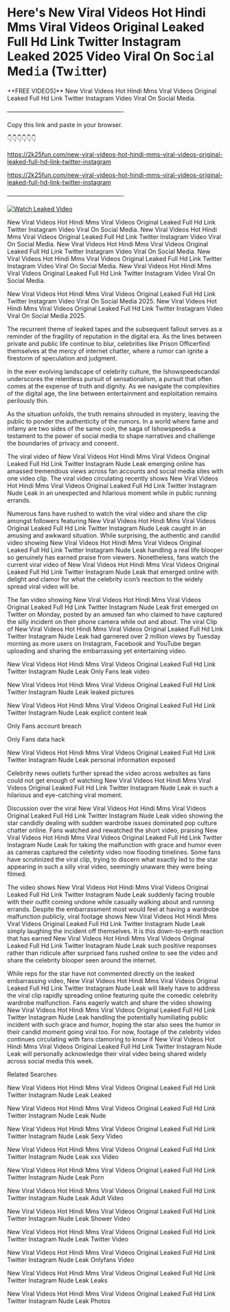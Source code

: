 # Here's New Viral Videos Hot Hindi Mms Viral Videos Original Leaked Full Hd Link Twitter Instagram Leaked 2025 Video Viral On Soc𝚒al Med𝚒a (Tw𝚒tter)

++FREE VIDEOS]** New Viral Videos Hot Hindi Mms Viral Videos Original Leaked Full Hd Link Twitter Instagram Video Viral On Social Media.

———————————————————-

Copy this link and paste in your browser.

👇👇👇👇👇👇

https://2k25fun.com/new-viral-videos-hot-hindi-mms-viral-videos-original-leaked-full-hd-link-twitter-instagram

https://2k25fun.com/new-viral-videos-hot-hindi-mms-viral-videos-original-leaked-full-hd-link-twitter-instagram

———————————————————-

[![Watch Leaked Video](https://miro.medium.com/v2/resize:fit:828/format:webp/1*cilzJN44JGOrTw9NJCrNHA.gif "Watch Leaked Video")](https://2k25fun.com/new-viral-videos-hot-hindi-mms-viral-videos-original-leaked-full-hd-link-twitter-instagram)

New Viral Videos Hot Hindi Mms Viral Videos Original Leaked Full Hd Link Twitter Instagram Video Viral On Social Media. New Viral Videos Hot Hindi Mms Viral Videos Original Leaked Full Hd Link Twitter Instagram Video Viral On Social Media. New Viral Videos Hot Hindi Mms Viral Videos Original Leaked Full Hd Link Twitter Instagram Video Viral On Social Media. New Viral Videos Hot Hindi Mms Viral Videos Original Leaked Full Hd Link Twitter Instagram Video Viral On Social Media. New Viral Videos Hot Hindi Mms Viral Videos Original Leaked Full Hd Link Twitter Instagram Video Viral On Social Media.

New Viral Videos Hot Hindi Mms Viral Videos Original Leaked Full Hd Link Twitter Instagram Video Viral On Social Media 2025. New Viral Videos Hot Hindi Mms Viral Videos Original Leaked Full Hd Link Twitter Instagram Video Viral On Social Media 2025.

The recurrent theme of leaked tapes and the subsequent fallout serves as a reminder of the fragility of reputation in the digital era. As the lines between private and public life continue to blur, celebrities like Prison Officerfind themselves at the mercy of internet chatter, where a rumor can ignite a firestorm of speculation and judgment.

In the ever evolving landscape of celebrity culture, the Ishowspeedscandal underscores the relentless pursuit of sensationalism, a pursuit that often comes at the expense of truth and dignity. As we navigate the complexities of the digital age, the line between entertainment and exploitation remains perilously thin.

As the situation unfolds, the truth remains shrouded in mystery, leaving the public to ponder the authenticity of the rumors. In a world where fame and infamy are two sides of the same coin, the saga of Ishowspeedis a testament to the power of social media to shape narratives and challenge the boundaries of privacy and consent.

The viral video of New Viral Videos Hot Hindi Mms Viral Videos Original Leaked Full Hd Link Twitter Instagram Nude Leak emerging online has amassed tremendous views across fan accounts and social media sites with one video clip. The viral video circulating recently shows New Viral Videos Hot Hindi Mms Viral Videos Original Leaked Full Hd Link Twitter Instagram Nude Leak in an unexpected and hilarious moment while in public running errands.

Numerous fans have rushed to watch the viral video and share the clip amongst followers featuring New Viral Videos Hot Hindi Mms Viral Videos Original Leaked Full Hd Link Twitter Instagram Nude Leak caught in an amusing and awkward situation. While surprising, the authentic and candid video showing New Viral Videos Hot Hindi Mms Viral Videos Original Leaked Full Hd Link Twitter Instagram Nude Leak handling a real life blooper so genuinely has earned praise from viewers. Nonetheless, fans watch the current viral video of New Viral Videos Hot Hindi Mms Viral Videos Original Leaked Full Hd Link Twitter Instagram Nude Leak that emerged online with delight and clamor for what the celebrity icon’s reaction to the widely spread viral video will be.

The fan video showing New Viral Videos Hot Hindi Mms Viral Videos Original Leaked Full Hd Link Twitter Instagram Nude Leak first emerged on Twitter on Monday, posted by an amused fan who claimed to have captured the silly incident on their phone camera while out and about. The viral Clip of New Viral Videos Hot Hindi Mms Viral Videos Original Leaked Full Hd Link Twitter Instagram Nude Leak had garnered over 2 million views by Tuesday morning as more users on Instagram, Facebook and YouTube began uploading and sharing the embarrassing yet entertaining video.

New Viral Videos Hot Hindi Mms Viral Videos Original Leaked Full Hd Link Twitter Instagram Nude Leak Only Fans leak video

New Viral Videos Hot Hindi Mms Viral Videos Original Leaked Full Hd Link Twitter Instagram Nude Leak leaked pictures

New Viral Videos Hot Hindi Mms Viral Videos Original Leaked Full Hd Link Twitter Instagram Nude Leak explicit content leak

Only Fans account breach

Only Fans data hack

New Viral Videos Hot Hindi Mms Viral Videos Original Leaked Full Hd Link Twitter Instagram Nude Leak personal information exposed

Celebrity news outlets further spread the video across websites as fans could not get enough of watching New Viral Videos Hot Hindi Mms Viral Videos Original Leaked Full Hd Link Twitter Instagram Nude Leak in such a hilarious and eye-catching viral moment.

Discussion over the viral New Viral Videos Hot Hindi Mms Viral Videos Original Leaked Full Hd Link Twitter Instagram Nude Leak video showing the star candidly dealing with sudden wardrobe issues dominated pop culture chatter online. Fans watched and rewatched the short video, praising New Viral Videos Hot Hindi Mms Viral Videos Original Leaked Full Hd Link Twitter Instagram Nude Leak for taking the malfunction with grace and humor even as cameras captured the celebrity video now flooding timelines. Some fans have scrutinized the viral clip, trying to discern what exactly led to the star appearing in such a silly viral video, seemingly unaware they were being filmed.

The video shows New Viral Videos Hot Hindi Mms Viral Videos Original Leaked Full Hd Link Twitter Instagram Nude Leak suddenly facing trouble with their outfit coming undone while casually walking about and running errands. Despite the embarrassment most would feel at having a wardrobe malfunction publicly, viral footage shows New Viral Videos Hot Hindi Mms Viral Videos Original Leaked Full Hd Link Twitter Instagram Nude Leak simply laughing the incident off themselves. It is this down-to-earth reaction that has earned New Viral Videos Hot Hindi Mms Viral Videos Original Leaked Full Hd Link Twitter Instagram Nude Leak such positive responses rather than ridicule after surprised fans rushed online to see the video and share the celebrity blooper seen around the internet.

While reps for the star have not commented directly on the leaked embarrassing video, New Viral Videos Hot Hindi Mms Viral Videos Original Leaked Full Hd Link Twitter Instagram Nude Leak will likely have to address the viral clip rapidly spreading online featuring quite the comedic celebrity wardrobe malfunction. Fans eagerly watch and share the video showing New Viral Videos Hot Hindi Mms Viral Videos Original Leaked Full Hd Link Twitter Instagram Nude Leak handling the potentially humiliating public incident with such grace and humor, hoping the star also sees the humor in their candid moment going viral too. For now, footage of the celebrity video continues circulating with fans clamoring to know if New Viral Videos Hot Hindi Mms Viral Videos Original Leaked Full Hd Link Twitter Instagram Nude Leak will personally acknowledge their viral video being shared widely across social media this week.

Related Searches

New Viral Videos Hot Hindi Mms Viral Videos Original Leaked Full Hd Link Twitter Instagram Nude Leak Leaked

New Viral Videos Hot Hindi Mms Viral Videos Original Leaked Full Hd Link Twitter Instagram Nude Leak Nude

New Viral Videos Hot Hindi Mms Viral Videos Original Leaked Full Hd Link Twitter Instagram Nude Leak Sexy Video

New Viral Videos Hot Hindi Mms Viral Videos Original Leaked Full Hd Link Twitter Instagram Nude Leak xxx Video

New Viral Videos Hot Hindi Mms Viral Videos Original Leaked Full Hd Link Twitter Instagram Nude Leak Porn

New Viral Videos Hot Hindi Mms Viral Videos Original Leaked Full Hd Link Twitter Instagram Nude Leak Adult Video

New Viral Videos Hot Hindi Mms Viral Videos Original Leaked Full Hd Link Twitter Instagram Nude Leak Shower Video

New Viral Videos Hot Hindi Mms Viral Videos Original Leaked Full Hd Link Twitter Instagram Nude Leak Twitter Video

New Viral Videos Hot Hindi Mms Viral Videos Original Leaked Full Hd Link Twitter Instagram Nude Leak Onlyfans Video

New Viral Videos Hot Hindi Mms Viral Videos Original Leaked Full Hd Link Twitter Instagram Nude Leak Leaks

New Viral Videos Hot Hindi Mms Viral Videos Original Leaked Full Hd Link Twitter Instagram Nude Leak Photos